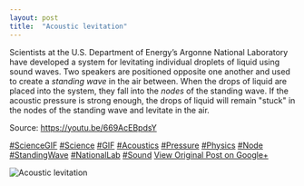 ```yaml
---
layout: post
title:  "Acoustic levitation"
---
```


Scientists at the U.S. Department of Energy’s Argonne National Laboratory have developed a system for levitating individual droplets of liquid using sound waves. Two speakers are positioned opposite one another and used to create a _standing wave_ in the air between. When the drops of liquid are placed into the system, they fall into the _nodes_ of the standing wave. If the acoustic pressure is strong enough, the drops of liquid will remain  "stuck" in the nodes of the standing wave and levitate in the air.  
  
Source: <https://youtu.be/669AcEBpdsY>  
  
[#ScienceGIF](https://plus.google.com/s/%23ScienceGIF/posts) [#Science](https://plus.google.com/s/%23Science/posts) [#GIF](https://plus.google.com/s/%23GIF/posts) [#Acoustics](https://plus.google.com/s/%23Acoustics/posts) [#Pressure](https://plus.google.com/s/%23Pressure/posts) [#Physics](https://plus.google.com/s/%23Physics/posts) [#Node](https://plus.google.com/s/%23Node/posts) [#StandingWave](https://plus.google.com/s/%23StandingWave/posts) [#NationalLab](https://plus.google.com/s/%23NationalLab/posts) [#Sound](https://plus.google.com/s/%23Sound/posts)
[View Original Post on Google+](https://plus.google.com/+ColinSullender/posts/3BBSxvABF9e)

![Acoustic levitation](https://i.imgur.com/ijof1Nw.gif)
